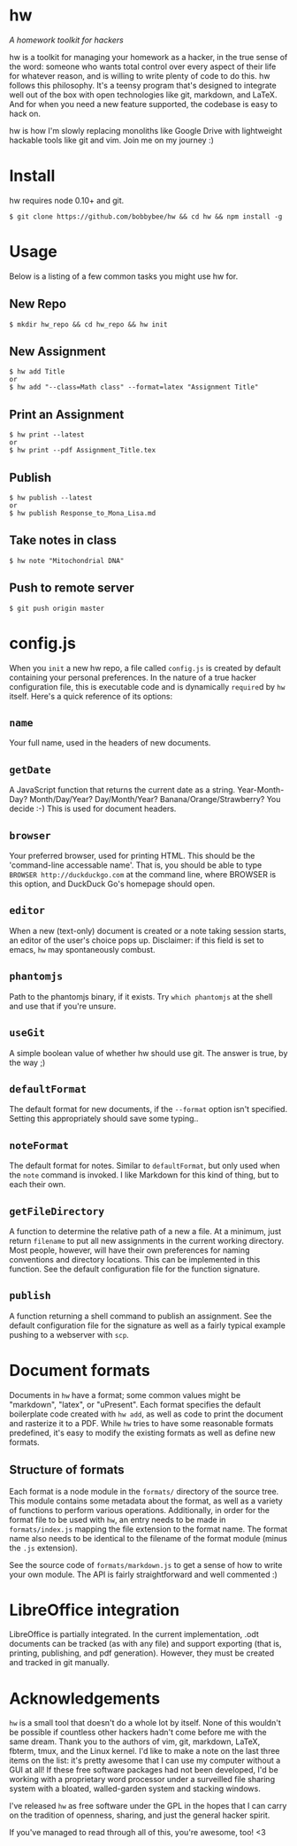 # hw
_A homework toolkit for hackers_

hw is a toolkit for managing your homework as a hacker, in the true sense of the word: someone who wants total control over every aspect of their life for whatever reason, and is willing to write plenty of code to do this. hw follows this philosophy. It's a teensy program that's designed to integrate well out of the box with open technologies like git, markdown, and LaTeX. And for when you need a new feature supported, the codebase is easy to hack on.

hw is how I'm slowly replacing monoliths like Google Drive with lightweight hackable tools like git and vim. Join me on my journey :)

# Install
hw requires node 0.10+ and git.

    $ git clone https://github.com/bobbybee/hw && cd hw && npm install -g

# Usage
Below is a listing of a few common tasks you might use hw for.

## New Repo

    $ mkdir hw_repo && cd hw_repo && hw init

## New Assignment

    $ hw add Title
    or
    $ hw add "--class=Math class" --format=latex "Assignment Title"

## Print an Assignment

    $ hw print --latest
    or
    $ hw print --pdf Assignment_Title.tex

## Publish

    $ hw publish --latest
    or
    $ hw publish Response_to_Mona_Lisa.md

## Take notes in class

    $ hw note "Mitochondrial DNA"

## Push to remote server

    $ git push origin master

# config.js
When you `init` a new hw repo, a file called `config.js` is created by default containing your personal preferences. In the nature of a true hacker configuration file, this is executable code and is dynamically `require`d by `hw` itself. Here's a quick reference of its options:

## `name`
Your full name, used in the headers of new documents.

## `getDate`
A JavaScript function that returns the current date as a string. Year-Month-Day? Month/Day/Year? Day/Month/Year? Banana/Orange/Strawberry? You decide :-) This is used for document headers.

## `browser`
Your preferred browser, used for printing HTML. This should be the 'command-line accessable name'. That is, you should be able to type `BROWSER http://duckduckgo.com` at the command line, where BROWSER is this option, and DuckDuck Go's homepage should open.

## `editor`
When a new (text-only) document is created or a note taking session starts, an editor of the user's choice pops up. Disclaimer: if this field is set to emacs, `hw` may spontaneously combust.

## `phantomjs`
Path to the phantomjs binary, if it exists. Try `which phantomjs` at the shell and use that if you're unsure.

## `useGit`
A simple boolean value of whether hw should use git. The answer is true, by the way ;)

## `defaultFormat`
The default format for new documents, if the `--format` option isn't specified. Setting this appropriately should save some typing..

## `noteFormat`
The default format for notes. Similar to `defaultFormat`, but only used when the `note` command is invoked. I like Markdown for this kind of thing, but to each their own.

## `getFileDirectory`
A function to determine the relative path of a new a file. At a minimum, just return `filename` to put all new assignments in the current working directory. Most people, however, will have their own preferences for naming conventions and directory locations. This can be implemented in this function. See the default configuration file for the function signature.

## `publish`
A function returning a shell command to publish an assignment. See the default configuration file for the signature as well as a fairly typical example pushing to a webserver with `scp`.

# Document formats
Documents in `hw` have a format; some common values might be "markdown", "latex", or "uPresent". Each format specifies the default boilerplate code created with `hw add`, as well as code to print the document and rasterize it to a PDF. While `hw` tries to have some reasonable formats predefined, it's easy to modify the existing formats as well as define new formats.

## Structure of formats
Each format is a node module in the `formats/` directory of the source tree. This module contains some metadata about the format, as well as a variety of functions to perform various operations. Additionally, in order for the format file to be used with `hw`, an entry needs to be made in `formats/index.js` mapping the file extension to the format name. The format name also needs to be identical to the filename of the format module (minus the `.js` extension).

See the source code of `formats/markdown.js` to get a sense of how to write your own module. The API is fairly straightforward and well commented :)

# LibreOffice integration
LibreOffice is partially integrated. In the current implementation, .odt documents can be tracked (as with any file) and support exporting (that is, printing, publishing, and pdf generation). However, they must be created and tracked in git manually.

# Acknowledgements

`hw` is a small tool that doesn't do a whole lot by itself. None of this wouldn't be possible if countless other hackers hadn't come before me with the same dream. Thank you to the authors of vim, git, markdown, LaTeX, fbterm, tmux, and the Linux kernel. I'd like to make a note on the last three items on the list: it's pretty awesome that I can use my computer without a GUI at all! If these free software packages had not been developed, I'd be working with a proprietary word processor under a surveilled file sharing system with a bloated, walled-garden system and stacking windows.

I've released `hw` as free software under the GPL in the hopes that I can carry on the tradition of openness, sharing, and just the general hacker spirit.

If you've managed to read through all of this, you're awesome, too! <3
